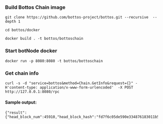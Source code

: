 
### Build Bottos Chain image
```
git clone https://github.com/bottos-project/bottos.git --recursive  --depth 1

cd bottos/docker

docker build . -t bottos/bottoschain
```
### Start botNode docker
```
docker run -p 8080:8080 -t bottos/bottoschain
```

### Get chain info
```
curl -s -d "service=bottos&method=Chain.GetInfo&request={}" -H'content-type: application/x-www-form-urlencoded'  -X POST  http://127.0.0.1:8080/rpc 
```

#### Sample output:
```
{"result":{"head_block_num":45910,"head_block_hash":"fd7f6c05de590e334876183011b5791918ab99cee62bdb73b66d8854ddf4de2d","head_block_time":1532483234,"head_block_delegate":"delta","cursor_label":3723812397,"last_consensus_block_num":45885}}
```
